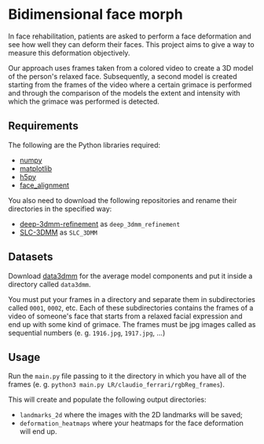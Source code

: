 # Bidimensional face morph

In face rehabilitation, patients are asked to perform a face deformation and see how well they can deform their faces.
This project aims to give a way to measure this deformation objectively.

Our approach uses frames taken from a colored video to create a 3D model of the person's relaxed face.
Subsequently, a second model is created starting from the frames of the video where a certain grimace is performed and through the comparison of the models the extent and intensity with which the grimace was performed is detected.

## Requirements

The following are the Python libraries required:

- [numpy](https://numpy.org)
- [matplotlib](https://matplotlib.org)
- [h5py](https://www.h5py.org/)
- [face_alignment](https://github.com/1adrianb/face-alignment)

You also need to download the following repositories and rename their directories in the specified way:

- [deep-3dmm-refinement](https://github.com/clferrari/deep-3dmm-refinement) as `deep_3dmm_refinement`
- [SLC-3DMM](https://github.com/clferrari/SLC-3DMM) as `SLC_3DMM`

## Datasets

Download [data3dmm](https://drive.google.com/file/d/12ull7YHxsqEvF4OlllOc8kneS9h4fI7y/view) for the average model components and put it inside a directory called `data3dmm`.

You must put your frames in a directory and separate them in subdirectories called `0001`, `0002`, etc.
Each of these subdirectories contains the frames of a video of someone's face that starts from a relaxed facial expression and end up with some kind of grimace.
The frames must be jpg images called as sequential numbers (e. g. `1916.jpg`, `1917.jpg`, ...)

## Usage

Run the `main.py` file passing to it the directory in which you have all of the frames (e. g. `python3 main.py LR/claudio_ferrari/rgbReg_frames`).

This will create and populate the following output directories:
- `landmarks_2d` where the images with the 2D landmarks will be saved;
- `deformation_heatmaps` where your heatmaps for the face deformation will end up.